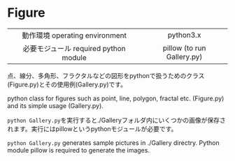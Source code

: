 # Figure

| | |
|:-----------:|:------------:|
| 動作環境 operating environment | python3.x |
| 必要モジュール required python module | pillow (to run Gallery.py) |


点、線分、多角形、フラクタルなどの図形をpythonで扱うためのクラス(Figure.py)とその使用例(Gallery.py)です。

python class for figures such as point, line, polygon, fractal etc. (Figure.py) and its simple usage (Gallery.py).

`python Gallery.py`を実行すると./Galleryフォルダ内にいくつかの画像が保存されます。実行にはpillowというpythonモジュールが必要です。

`python Gallery.py` generates sample pictures in ./Gallery directry. Python module pillow is required to generate the images.

